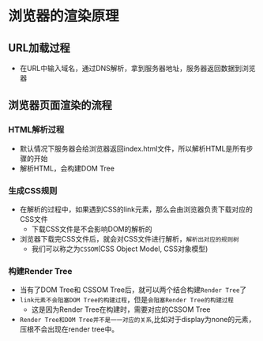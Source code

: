 # 浏览器的渲染原理

## URL加载过程

- 在URL中输入域名，通过DNS解析，拿到服务器地址，服务器返回数据到浏览器

## 浏览器页面渲染的流程

### HTML解析过程
- 默认情况下服务器会给浏览器返回index.html文件，所以解析HTML是所有步骤的开始
- 解析HTML，会构建DOM Tree

### 生成CSS规则
- 在解析的过程中，如果遇到CSS的link元素，那么会由浏览器负责下载对应的CSS文件
  - 下载CSS文件是不会影响DOM的解析的
- 浏览器下载完CSS文件后，就会对CSS文件进行解析，`解析出对应的规则树`
  - 我们可以称之为`CSSOM`(CSS Object Model, CSS对象模型)

### 构建Render Tree
- 当有了DOM Tree和 CSSOM Tree后，就可以两个结合构建`Render Tree`了
- `link元素不会阻塞DOM Tree的构建过程`，但是`会阻塞Render Tree的构建过程`
  - 这是因为Render Tree在构建时，需要对应的CSSOM Tree
- `Render Tree和DOM Tree并不是一一对应的关系`,比如对于display为none的元素，压根不会出现在render tree中。